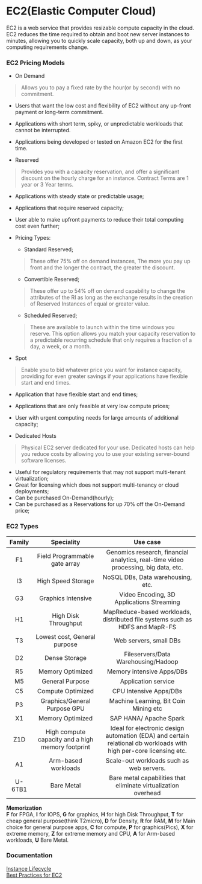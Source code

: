 # EC2(Elastic Computer Cloud)   

EC2 is a web service that provides resizable compute capacity in the cloud. EC2 reduces the time required to obtain and boot new server instances to minutes, allowing you to quickly scale capacity, both up and down, as your computing requirements change.  

### EC2 Pricing Models  

* On Demand  
> Allows you to pay a fixed rate by the hour(or by second) with no commitment.  

  * Users that want the low cost and flexibility of EC2 without any up-front payment or long-term commitment.  
  * Applications with short term, spiky, or unpredictable workloads that cannot be interrupted.  
  * Applications being developed or tested on Amazon EC2 for the first time.  

* Reserved  
> Provides you with a capacity reservation, and offer a significant discount on the hourly charge for an instance. Contract Terms are 1 year or 3 Year terms.  

  * Applications with steady state or predictable usage;  
  * Applications that require reserved capacity;  
  * User able to make upfront payments to reduce their total computing cost even further;  

  * Pricing Types:  
    * Standard Reserved;  
    > These offer 75% off on demand instances, The more you pay up front and the longer the contract, the greater the discount.  

    * Convertible Reserved;  
    > These offer up to 54% off on demand capability to change the attributes of the RI as long as the exchange results in the creation of Reserved Instances of equal or greater value.  

    * Scheduled Reserved;  
    > These are available to launch within the time windows you reserve. This option allows you match your capacity reservation to a predictable recurring schedule that only requires a fraction of a day, a week, or a month.  

* Spot  
> Enable you to bid whatever price you want for instance capacity, providing for even greater savings if your applications have flexible start and end times.  

  * Application that have flexible start and end times;
  * Applications that are only feasible at very low compute prices;  
  * User with urgent computing needs for large amounts of additional capacity;  

* Dedicated Hosts  
> Physical EC2 server dedicated for your use. Dedicated hosts can help you reduce costs by allowing you to use your existing server-bound software licenses.  

  * Useful for regulatory requirements that may not support multi-tenant virtualization;  
  * Great for licensing which does not support multi-tenancy or cloud deployments;  
  * Can be purchased On-Demand(hourly);  
  * Can be purchased as a Reservations for up 70% off the On-Demand price;


### EC2 Types  

|Family| Speciality | Use case |
|:------:|:------------:|:---------:|
| F1 | Field Programmable<br/> gate array| Genomics research, financial analytics, real-time video<br/> processing, big data, etc. |
| I3| High Speed Storage| NoSQL DBs, Data warehousing, etc.|
| G3| Graphics Intensive| Video Encoding, 3D Applications Streaming|
| H1|  High Disk Throughput|  MapReduce-based workloads, distributed file systems such as HDFS and MapR-FS|
| T3| Lowest cost, General purpose| Web servers, small DBs|
| D2| Dense Storage| Fileservers/Data Warehousing/Hadoop|
| R5| Memory Optimized| Memory intensive Apps/DBs|
| M5| General Purpose| Application service|
| C5| Compute Optimized|  CPU Intensive Apps/DBs|  
| P3| Graphics/General Purpose GPU| Machine Learning, Bit Coin Mining etc|
| X1| Memory Optimized| SAP HANA/ Apache Spark|
| Z1D| High compute capacity and a high memory footprint| Ideal for electronic design automation (EDA) and certain relational db workloads with high per-core licensing etc.|
| A1| Arm-based workloads|  Scale-out workloads such as web servers.|
| U-6TB1| Bare Metal| Bare metal capabilities that eliminate virtualization overhead|

**Memorization**  
**F** for FPGA, **I** for IOPS, **G** for graphics, **H** for high Disk Throughput, **T** for cheap general purpose(think T2micro), **D** for Density, **R** for RAM, **M** for Main choice for general purpose apps, **C** for compute, **P** for graphics(Pics), **X** for extreme memory, **Z** for extreme memory and CPU, **A** for Arm-based workloads, **U** Bare Metal.


### Documentation  

[Instance Lifecycle](https://docs.aws.amazon.com/AWSEC2/latest/UserGuide/ec2-instance-lifecycle.html)  
[Best Practices for EC2](https://docs.aws.amazon.com/AWSEC2/latest/UserGuide/ec2-best-practices.html)
